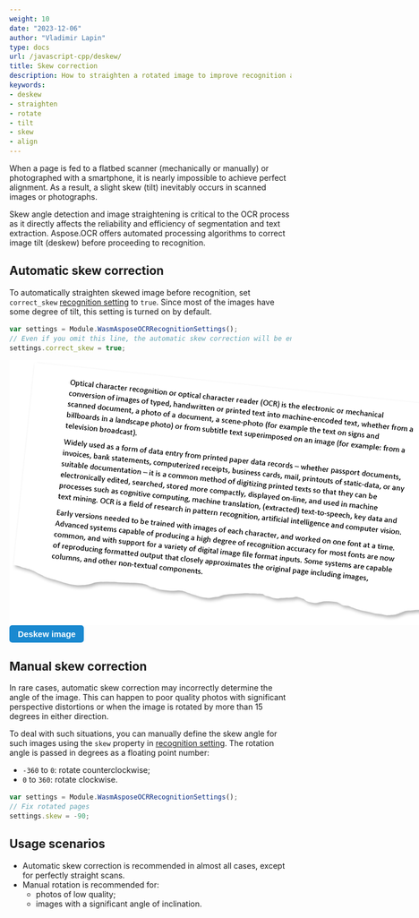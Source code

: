 ```yaml
---
weight: 10
date: "2023-12-06"
author: "Vladimir Lapin"
type: docs
url: /javascript-cpp/deskew/
title: Skew correction
description: How to straighten a rotated image to improve recognition accuracy.
keywords:
- deskew
- straighten
- rotate
- tilt
- skew
- align
---
```


<style>
	button {
		cursor: pointer;
		margin-right: 20px;
		padding: 7px 15px;
		border: none;
		border-radius: 5px;
		background-color: #1a89d0;
		font-weight: 700;
		font-size: 15px;
		color: #ffffff;
	}

	button:hover {
		background-color: #3071a9;
	}

	button:focus {
		outline: none;
	}

	.code-sample {
		display: flex;
	}

	.code-sample > div {
		display: flex;
		align-items: center;
		padding: 5px 10px;
		border-radius: 5px;
		white-space: nowrap;
		background-color: rgba(0,0,0,5%);
		font-size: 16px;
		font-weight: 700;
	}

	.unseen {
		display: none !important;
	}

	.duo {
		position: relative;
		width: 800px;
		height: 474px;
	}

	.duo > img {
		position: absolute;
	}
</style>

When a page is fed to a flatbed scanner (mechanically or manually) or photographed with a smartphone, it is nearly impossible to achieve perfect alignment. As a result, a slight skew (tilt) inevitably occurs in scanned images or photographs.

Skew angle detection and image straightening is critical to the OCR process as it directly affects the reliability and efficiency of segmentation and text extraction. Aspose.OCR offers automated processing algorithms to correct image tilt (deskew) before proceeding to recognition.

## Automatic skew correction

To automatically straighten skewed image before recognition, set `correct_skew` [recognition setting](/ocr/javascript-cpp/settings/) to `true`. Since most of the images have some degree of tilt, this setting is turned on by default.

```javascript
var settings = Module.WasmAsposeOCRRecognitionSettings();
// Even if you omit this line, the automatic skew correction will be enabled
settings.correct_skew = true;
```

<div class="duo">
	<img src="skew-origin.png" alt="Skewed image" />
	<img src="deskew.png" alt="Deskewed image" style="display: none;" />
</div>
<button onclick="triggerSkew(this)">Deskew image</button>
<script>
	function triggerSkew(obj)
	{
		let images = $(".duo > img");
		let skewed = images.eq(0).is(":visible");
		if(skewed)
		{
			images.eq(1).show(200);
			images.eq(0).hide(200);
			$(obj).text("Revert to original image");
		}
		else
		{
			images.eq(0).show(200);
			images.eq(1).hide(200);
			$(obj).text("Deskew image");
		}
	}
</script>

## Manual skew correction

In rare cases, automatic skew correction may incorrectly determine the angle of the image. This can happen to poor quality photos with significant perspective distortions or when the image is rotated by more than 15 degrees in either direction.

To deal with such situations, you can manually define the skew angle for such images using the `skew` property in [recognition setting](/ocr/javascript-cpp/settings/). The rotation angle is passed in degrees as a floating point number:

- `-360` to `0`: rotate counterclockwise;
- `0` to `360`: rotate clockwise.

```javascript
var settings = Module.WasmAsposeOCRRecognitionSettings();
// Fix rotated pages
settings.skew = -90;
```

## Usage scenarios

- Automatic skew correction is recommended in almost all cases, except for perfectly straight scans.
- Manual rotation is recommended for:
    - photos of low quality;
    - images with a significant angle of inclination.
